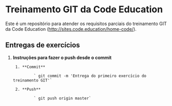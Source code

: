 Treinamento GIT da Code Education
=================

Este é um repositório para atender os requisitos parciais do treinamento GIT da Code Education (http://sites.code.education/home-code/).

Entregas de exercícios
-----

1. **Instruções para fazer o push desde o commit**

        1. **Commit**

                ` git commit -m 'Entrega do primeiro exercício do treinamento GIT'`

        2. **Push**

                ` git push origin master`